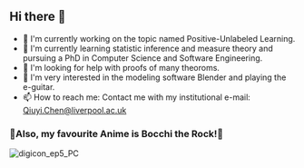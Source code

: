 ## Hi there 👋

- 🔭 I'm currently working on the topic named Positive-Unlabeled Learning.
- 🌱 I'm currently learning statistic inference and measure theory and pursuing a PhD in Computer Science and Software Engineering.
- 🤔 I'm looking for help with proofs of many theoroms.
- 🎨 I'm very interested in the modeling software Blender and playing the e-guitar.
- 📫 How to reach me: Contact me with my institutional e-mail: <Qiuyi.Chen@liverpool.ac.uk>

### 🎸Also, my favourite Anime is Bocchi the Rock!🤘
![digicon_ep5_PC](https://github.com/user-attachments/assets/9d0458f8-c8a5-4ba5-9a35-8b5403766aae)
